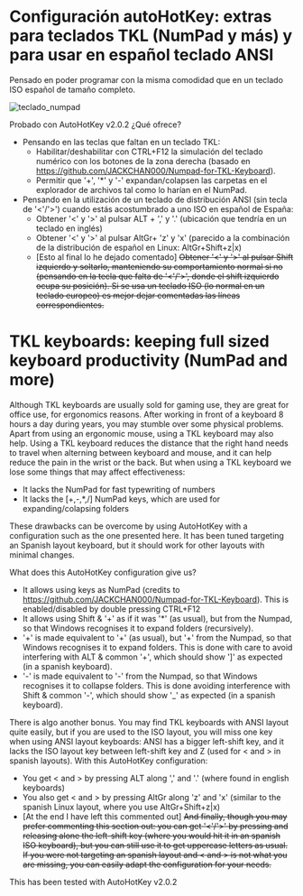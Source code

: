 # Configuración autoHotKey: extras para teclados TKL (NumPad y más) y para usar en español teclado ANSI

Pensado en poder programar con la misma comodidad que en un teclado ISO español de tamaño completo.

![teclado_numpad](https://github.com/juanmpd/tkl/assets/45386331/51453a79-11a1-4be5-8886-446af10bebd5)

Probado con AutoHotKey v2.0.2
¿Qué ofrece?
* Pensando en las teclas que faltan en un teclado TKL:
  * Habilitar/deshabilitar con CTRL+F12 la simulación del teclado numérico con los botones de la zona derecha (basado en https://github.com/JACKCHAN000/Numpad-for-TKL-Keyboard).
  * Permitir que '+', '*' y '-' expandan/colapsen las carpetas en el explorador de archivos tal como lo harían en el NumPad.
* Pensando en la utilización de un teclado de distribución ANSI (sin tecla de '<'/'>') cuando estás acostumbrado a uno ISO en español de España:
  * Obtener '<' y '>' al pulsar ALT + ',' y '.' (ubicación que tendría en un teclado en inglés)
  * Obtener '<' y '>' al pulsar AltGr+ 'z' y 'x' (parecido a la combinación de la distribución de español en Linux: AltGr+Shift+z|x)
  * [Esto al final lo he dejado comentado] ~~Obtener '<' y '>' al pulsar Shift izquierdo y soltarlo, manteniendo su comportamiento normal si no (pensando en la tecla que falta de '<'/'>', donde el shift izquierdo ocupa su posición). Si se usa un teclado ISO (lo normal en un teclado europeo) es mejor dejar comentadas las líneas correspondientes.~~

# TKL keyboards: keeping full sized keyboard productivity (NumPad and more)

Although TKL keyboards are usually sold for gaming use, they are great for office use, for ergonomics reasons.
After working in front of a keyboard 8 hours a day during years, you may stumble over some physical problems. Apart from using an ergonomic mouse, using a TKL keyboard may also help.
Using a TKL keyboard reduces the distance that the right hand needs to travel when alterning between keyboard and mouse, and it can help reduce the pain in the wrist or the back.
But when using a TKL keyboard we lose some things that may affect effectiveness:
- It lacks the NumPad for fast typewriting of numbers
- It lacks the [+,-,*,/] NumPad keys, which are used for expanding/colapsing folders

These drawbacks can be overcome by using AutoHotKey with a configuration such as the one presented here.
It has been tuned targeting an Spanish layout keyboard, but it should work for other layouts with minimal changes.

What does this AutoHotKey configuration give us?
* It allows using keys as NumPad (credits to https://github.com/JACKCHAN000/Numpad-for-TKL-Keyboard). This is enabled/disabled by double pressing CTRL+F12
* It allows using Shift & '+' as if it was '*' (as usual), but from the Numpad, so that Windows recognises it to expand folders (recursively).
* '+' is made equivalent to '+' (as usual), but '+' from the Numpad, so that Windows recognises it to expand folders. This is done with care to avoid interfering with ALT & common '+', which should show ']' as expected (in a spanish keyboard).
* '-' is made equivalent to '-' from the Numpad, so that Windows recognises it to collapse folders. This is done avoiding interference with Shift & common '-', which should show '_' as expected (in a spanish keyboard).

There is algo another bonus. You may find TKL keyboards with ANSI layout quite easily, but if you are used to the ISO layout, you will miss one key when using ANSI layout keyboards: ANSI has a bigger left-shift key, and it lacks the ISO layout key between left-shift key and Z (used for < and > in spanish layouts).
With this AutoHotKey configuration:
* You get < and > by pressing ALT along ',' and '.' (where found in english keyboards)
* You also get < and > by pressing AltGr along 'z' and 'x' (similar to the spanish Linux layout, where you use AltGr+Shift+z|x)
* [At the end I have left this commented out] ~~And finally, though you may prefer commenting this section out: you can get '<'/'>' by pressing and releasing alone the left-shift key (where you would hit it in an spanish ISO keyboard), but you can still use it to get uppercase letters as usual.
If you were not targeting an spanish layout and < and > is not what you are missing, you can easily adapt the configuration for your needs.~~

This has been tested with AutoHotKey v2.0.2

